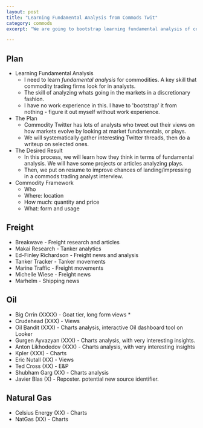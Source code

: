 ```yaml
---
layout: post
title: "Learning Fundamental Analysis from Commods Twit"
category: commods
excerpt: "We are going to bootstrap learning fundamental analysis of commodity markets by Commods Twitter."

---
```





## Plan

* Learning Fundamental Analysis
    * I need to learn _fundamental analysis_ for commodities. A key skill that commodity trading firms look for in analysts.
    * The skill of analyzing whats going in the markets in a discretionary fashion.
    * I have no work experience in this. I have to 'bootstrap' it from nothing - figure it out myself without work experience.
* The Plan
    * Commodity Twitter has lots of analysts who tweet out their views on how markets evolve by looking at market fundamentals, or plays.
    * We will systematically gather interesting Twitter threads, then do a writeup on selected ones.
* The Desired Result
    * In this process, we will learn how they think in terms of fundamental analysis. We will have some projects or articles analyzing plays.
    * Then, we put on resume to improve chances of landing/impressing in a commods trading analyst interview.
* Commodity Framework
    * Who 
    * Where: location
    * How much: quantity and price
    * What: form and usage

## Freight

* Breakwave - Freight research and articles
* Makai Research - Tanker analytics
* Ed-Finley Richardson - Freight news and analysis
* Tanker Tracker - Tanker movements
* Marine Traffic - Freight movements
* Michelle Wiese - Freight news
* Marhelm - Shipping news


## Oil 

* Big Orrin (XXXX) - Goat tier, long form views
    * 
* Crudehead (XXX) - Views
* Oil Bandit (XXX) - Charts analysis, interactive Oil dashboard tool on Looker
* Gurgen Ayvazyan (XXX) - Charts analysis, with very interesting insights.
* Anton Likhodedov (XXX) - Charts analysis, with very interesting insights
* Kpler (XXX) - Charts
* Eric Nutall (XX) - Views
* Ted Cross (XX) - E&P
* Shubham Garg (XX) - Charts analysis
* Javier Blas (X) - Reposter. potential new source identifier.


## Natural Gas

* Celsius Energy (XX) - Charts
* NatGas (XX) - Charts